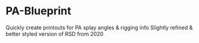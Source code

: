 # PA-Blueprint
Quickly create printouts for PA splay angles &amp; rigging info
Slightly refined & better styled version of RSD from 2020
